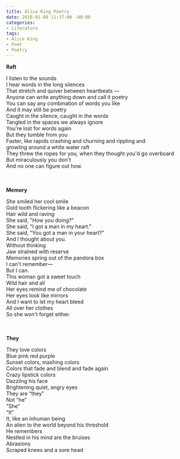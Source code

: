 ```yaml
---
title: Alice King Poetry
date: 2018-01-08 11:37:00 -08:00
categories:
- Literature
tags:
- Alice King
- Poet
- Poetry
---
```


**Raft**<br>

I listen to the sounds<br>
I hear words in the long silences<br>
That stretch and quiver between heartbeats —<br>
Anyone can write anything down and call it poetry<br>
You can say any combination of words you like<br>
And it may still be poetry<br>
Caught in the silence, caught in the words<br>
Tangled in the spaces we always ignore<br>
You're lost for words again<br>
But they tumble from you<br>
Faster, like rapids crashing and churning and rippling and<br>
growling around a white water raft<br>
They threw the ropes for you, when they thought you'd go overboard<br> 
But miraculously you don't<br>
And no one can figure out how.<br>
<br>
<br>

**Memory**<br>

She smiled her cool smile<br>
Gold tooth flickering like a beacon<br>
Hair wild and raving<br>
She said, "How you doing?"<br>
She said, "I got a man in my heart."<br>
She said, "You got a man in your heart?"<br>
And I thought about you.<br>
Without thinking<br>
Jaw strained with reserve<br>
Memories spring out of the pandora box<br>
I can't remember—<br>
But I can.<br>
This woman got a sweet touch<br>
Wild hair and all<br>
Her eyes remind me of chocolate<br>
Her eyes look like mirrors<br>
And I want to let my heart bleed<br>
All over her clothes<br>
So she won't forget either.<br>
<br>
<br>

**They**<br>

They love colors<br>
Blue pink red purple<br>
Sunset colors, mashing colors<br>
Colors that fade and blend and fade again<br>
Crazy lipstick colors<br>
Dazzling his face<br>
Brightening quiet, angry eyes<br>
They are “they”<br>
Not “he”<br>
“She”<br>
“It”<br>
It, like an inhuman being<br>
An alien to the world beyond his threshold<br>
He remembers<br>
Nestled in his mind are the bruises<br>
Abrasions<br>
Scraped knees and a sore head<br>
<br>
<br>
